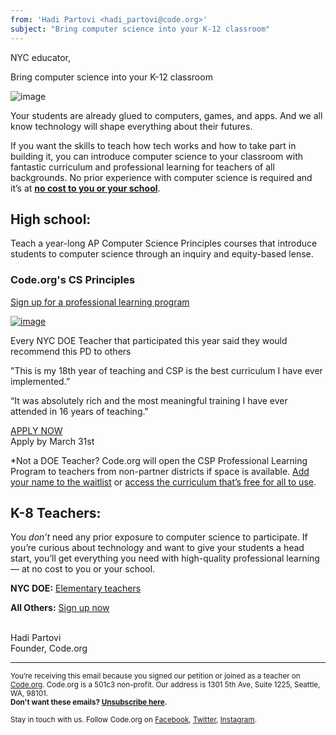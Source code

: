 ```yaml
---
from: 'Hadi Partovi <hadi_partovi@code.org>'
subject: "Bring computer science into your K-12 classroom"
---
```


NYC educator,

Bring computer science into your K-12 classroom

![image](https://code.org/images/email/obama-quote.png)

Your students are already glued to computers, games, and apps. And we all know technology will shape everything about their futures.

If you want the skills to teach how tech works and how to take part in building it, you can introduce computer science to your classroom with fantastic curriculum and professional learning for teachers of all backgrounds. No prior experience with computer science is required and it’s at <b><u>no cost to you or your school</u></b>. 

## High school:

Teach a year-long AP Computer Science Principles courses that introduce students to computer science through an inquiry and equity-based lense.

### Code.org's CS Principles<br />
[Sign up for a professional learning program](https://code.org/educate/professional-learning/cs-principles)

[![image](https://code.org/images/email/csp-video.jpg)](https://youtu.be/HoKRZRI9IDk)

Every NYC DOE Teacher that participated this year said they would recommend this PD to others

"This is my 18th year of teaching and CSP is the best curriculum I have ever implemented.”

“It was absolutely rich and the most meaningful training I have ever attended in 16 years of teaching."

[APPLY NOW](https://code.org/educate/professional-learning/cs-principles-apply)<br />
Apply by March 31st

*Not a DOE Teacher? Code.org will open the CSP Professional Learning Program to teachers from non-partner districts if space is available. [Add your name to the waitlist](https://form.jotform.com/53365196731157) or [access the curriculum that’s free for all to use](https://code.org/educate/csp). 

## K-8 Teachers:
You *don’t* need any prior exposure to computer science to participate. If you’re curious about technology and want to give your students a head start, you’ll get everything you need with high-quality professional learning — at no cost to you or your school. 

**NYC DOE:** [Elementary teachers](http://sepnyc.org/escsp)

**All Others:** [Sign up now](http://code.org/k5)




<br/>
Hadi Partovi<br />
Founder, Code.org
<br />

<hr>

<small>You’re receiving this email because you signed our petition or joined as a teacher on <a href="https://code.org/">Code.org</a>. Code.org is a 501c3 non-profit. Our address is 1301 5th Ave, Suite 1225, Seattle, WA, 98101.</small> <br />
<small><strong>Don't want these emails? <a href="<%= unsubscribe_link %>">Unsubscribe here</a>.</strong></small></p>
<p><small>Stay in touch with us. Follow Code.org on
<a href="https://www.facebook.com/Code.org">Facebook</a>, <a href="https://twitter.com/codeorg">Twitter</a>, <a href="https://instagram.com/codeorg">Instagram</a>.
</small></p>

[](<%= tracking_pixel %>)
